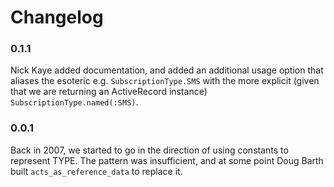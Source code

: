 Changelog
=========

### 0.1.1

Nick Kaye added documentation, and added an additional usage option that aliases the esoteric e.g. `SubscriptionType.SMS` with the more explicit (given that we are returning an ActiveRecord instance) `SubscriptionType.named(:SMS)`.

### 0.0.1

Back in 2007, we started to go in the direction of using constants to represent TYPE. The pattern was insufficient, and at some point  Doug Barth built `acts_as_reference_data` to replace it.
